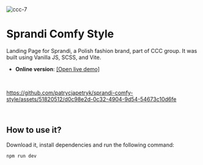 
![ccc-7](https://github.com/patrycjapetryk/sprandi-comfy-style/assets/51820512/92d8868a-d890-4b72-b0a8-a479bb81d6c5)

# Sprandi Comfy Style

Landing Page for Sprandi, a Polish fashion brand, part of CCC group. It was built using Vanilla JS, SCSS, and Vite.

- **Online version**: [[Open live demo]](https://jf-midday-cocktail.netlify.app/)

&nbsp;

https://github.com/patrycjapetryk/sprandi-comfy-style/assets/51820512/d0c98e2d-0c32-4904-9d54-54673c10d6fe

&nbsp;

## How to use it?

Download it, install dependencies and run the following command:

```sh
npm run dev
```
